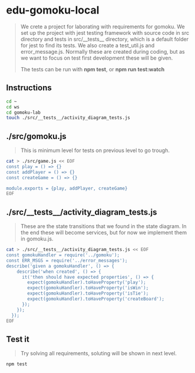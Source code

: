 # edu-gomoku-local

> We crete a project for laborating with requirements for gomoku. We set up the project with jest testing framework with source code in src directory and tests
> in src/\_\_tests\_\_ directory, which is a default folder for jest to find its tests.
> We also create a test_util.js and error_message.js. Normally these are created during coding, but
> as we want to focus on test first development these will be given.
>
> The tests can be run with **npm test**, or **npm run test:watch**

## Instructions 

```bash
cd ~
cd ws
cd gomoku-lab
touch ./src/__tests__/activity_diagram_tests.js
```

## ./src/gomoku.js

> This is minimum level for tests on previous level to go trough.

```bash
cat > ./src/game.js << EOF
const play = () => {}
const addPlayer = () => {}
const createGame = () => {}

module.exports = {play, addPlayer, createGame}
EOF
```

## ./src/\_\_tests\_\_/activity_diagram_tests.js

> These are the state transitions that we found in the state diagram.
> In the end these will become services, but for now we implement them in gomoku.js.

```bash
cat > ./src/__tests__/activity_diagram_tests.js << EOF
const gomokuHandler = require('../gomoku');
const ERR_MSGS = require('../error_messages');
describe('given a gomokuHandler', () => {
    describe('when created', () => {
      it('then should have expected properties', () => {
        expect(gomokuHandler).toHaveProperty('play');
        expect(gomokuHandler).toHaveProperty('isWin');
        expect(gomokuHandler).toHaveProperty('isTie');
        expect(gomokuHandler).toHaveProperty('createBoard');
      });
    });
  });
EOF
```

## Test it

> Try solving all requirements, soluting will be shown in next level.

```bash
npm test
```
